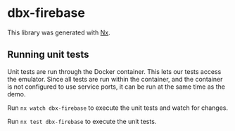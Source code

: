 # dbx-firebase

This library was generated with [Nx](https://nx.dev).

## Running unit tests

Unit tests are run through the Docker container. This lets our tests access the emulator. Since all tests are run within the container, and the container is not configured to use service ports, it can be run at the same time as the demo.

Run `nx watch dbx-firebase` to execute the unit tests and watch for changes.

Run `nx test dbx-firebase` to execute the unit tests.
